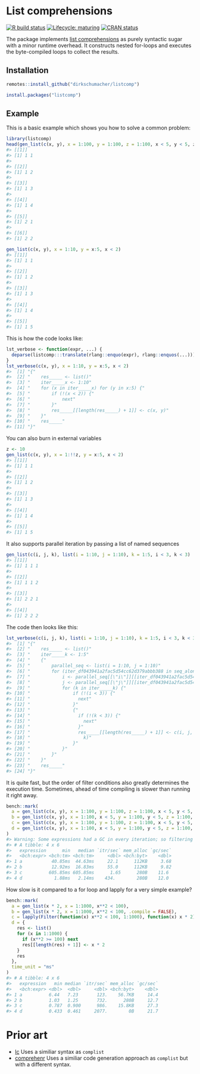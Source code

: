 
<!-- README.md is generated from README.Rmd. Please edit that file -->

# List comprehensions

<!-- badges: start -->

[![R build
status](https://github.com/dirkschumacher/listcomp/workflows/R-CMD-check/badge.svg)](https://github.com/dirkschumacher/listcomp/actions)
[![Lifecycle:
maturing](https://img.shields.io/badge/lifecycle-maturing-blue.svg)](https://www.tidyverse.org/lifecycle/#maturing)
[![CRAN
status](https://www.r-pkg.org/badges/version/listcomp)](https://CRAN.R-project.org/package=listcomp)
<!-- badges: end -->

The package implements [list
comprehensions](https://en.wikipedia.org/wiki/List_comprehension) as
purely syntactic sugar with a minor runtime overhead. It constructs
nested for-loops and executes the byte-compiled loops to collect the
results.

## Installation

``` r
remotes::install_github("dirkschumacher/listcomp")
```

``` r
install.packages("listcomp")
```

## Example

This is a basic example which shows you how to solve a common problem:

``` r
library(listcomp)
head(gen_list(c(x, y), x = 1:100, y = 1:100, z = 1:100, x < 5, y < 5, z == x + y))
#> [[1]]
#> [1] 1 1
#> 
#> [[2]]
#> [1] 1 2
#> 
#> [[3]]
#> [1] 1 3
#> 
#> [[4]]
#> [1] 1 4
#> 
#> [[5]]
#> [1] 2 1
#> 
#> [[6]]
#> [1] 2 2
```

``` r
gen_list(c(x, y), x = 1:10, y = x:5, x < 2)
#> [[1]]
#> [1] 1 1
#> 
#> [[2]]
#> [1] 1 2
#> 
#> [[3]]
#> [1] 1 3
#> 
#> [[4]]
#> [1] 1 4
#> 
#> [[5]]
#> [1] 1 5
```

This is how the code looks like:

``` r
lst_verbose <- function(expr, ...) {
  deparse(listcomp:::translate(rlang::enquo(expr), rlang::enquos(...)))
}
lst_verbose(c(x, y), x = 1:10, y = x:5, x < 2)
#>  [1] "{"                                                  
#>  [2] "    res_____ <- list()"                             
#>  [3] "    iter_____x <- 1:10"                             
#>  [4] "    for (x in iter_____x) for (y in x:5) {"         
#>  [5] "        if (!(x < 2)) {"                            
#>  [6] "            next"                                   
#>  [7] "        }"                                          
#>  [8] "        res_____[[length(res_____) + 1]] <- c(x, y)"
#>  [9] "    }"                                              
#> [10] "    res_____"                                       
#> [11] "}"
```

You can also burn in external variables

``` r
z <- 10
gen_list(c(x, y), x = 1:!!z, y = x:5, x < 2)
#> [[1]]
#> [1] 1 1
#> 
#> [[2]]
#> [1] 1 2
#> 
#> [[3]]
#> [1] 1 3
#> 
#> [[4]]
#> [1] 1 4
#> 
#> [[5]]
#> [1] 1 5
```

It also supports parallel iteration by passing a list of named sequences

``` r
gen_list(c(i, j, k), list(i = 1:10, j = 1:10), k = 1:5, i < 3, k < 3)
#> [[1]]
#> [1] 1 1 1
#> 
#> [[2]]
#> [1] 1 1 2
#> 
#> [[3]]
#> [1] 2 2 1
#> 
#> [[4]]
#> [1] 2 2 2
```

The code then looks like this:

``` r
lst_verbose(c(i, j, k), list(i = 1:10, j = 1:10), k = 1:5, i < 3, k < 3)
#>  [1] "{"                                                                                    
#>  [2] "    res_____ <- list()"                                                               
#>  [3] "    iter_____k <- 1:5"                                                                
#>  [4] "    {"                                                                                
#>  [5] "        parallel_seq <- list(i = 1:10, j = 1:10)"                                     
#>  [6] "        for (iter_df043941a2fac5d54cc62d379abbb388 in seq_along(parallel_seq[[1]])) {"
#>  [7] "            i <- parallel_seq[[\"i\"]][[iter_df043941a2fac5d54cc62d379abbb388]]"      
#>  [8] "            j <- parallel_seq[[\"j\"]][[iter_df043941a2fac5d54cc62d379abbb388]]"      
#>  [9] "            for (k in iter_____k) {"                                                  
#> [10] "                if (!(i < 3)) {"                                                      
#> [11] "                  next"                                                               
#> [12] "                }"                                                                    
#> [13] "                {"                                                                    
#> [14] "                  if (!(k < 3)) {"                                                    
#> [15] "                    next"                                                             
#> [16] "                  }"                                                                  
#> [17] "                  res_____[[length(res_____) + 1]] <- c(i, j, "                       
#> [18] "                    k)"                                                               
#> [19] "                }"                                                                    
#> [20] "            }"                                                                        
#> [21] "        }"                                                                            
#> [22] "    }"                                                                                
#> [23] "    res_____"                                                                         
#> [24] "}"
```

It is quite fast, but the order of filter conditions also greatly
determines the execution time. Sometimes, ahead of time compiling is
slower than running it right away.

``` r
bench::mark(
  a = gen_list(c(x, y), x = 1:100, y = 1:100, z = 1:100, x < 5, y < 5, z == x + y),
  b = gen_list(c(x, y), x = 1:100, x < 5, y = 1:100, y < 5, z = 1:100, z == x + y),
  c = gen_list(c(x, y), x = 1:100, y = 1:100, z = 1:100, x < 5, y < 5, z == x + y, .compile = FALSE),
  d = gen_list(c(x, y), x = 1:100, x < 5, y = 1:100, y < 5, z = 1:100, z == x + y, .compile = FALSE)
)
#> Warning: Some expressions had a GC in every iteration; so filtering is disabled.
#> # A tibble: 4 x 6
#>   expression      min   median `itr/sec` mem_alloc `gc/sec`
#>   <bch:expr> <bch:tm> <bch:tm>     <dbl> <bch:byt>    <dbl>
#> 1 a           40.85ms  44.63ms     22.1      112KB     3.68
#> 2 b           12.92ms  16.83ms     55.0      112KB     9.82
#> 3 c          605.85ms 605.85ms      1.65      280B    11.6 
#> 4 d            1.88ms   2.14ms    434.        280B    12.0
```

How slow is it compared to a for loop and lapply for a very simple
example?

``` r
bench::mark(
  a = gen_list(x * 2, x = 1:1000, x**2 < 100),
  b = gen_list(x * 2, x = 1:1000, x**2 < 100, .compile = FALSE),
  c = lapply(Filter(function(x) x**2 < 100, 1:1000), function(x) x * 2),
  d = {
    res <- list()
    for (x in 1:1000) {
      if (x**2 >= 100) next
      res[[length(res) + 1]] <- x * 2
    }
    res
  }, 
  time_unit = "ms"
)
#> # A tibble: 4 x 6
#>   expression   min median `itr/sec` mem_alloc `gc/sec`
#>   <bch:expr> <dbl>  <dbl>     <dbl> <bch:byt>    <dbl>
#> 1 a          6.44   7.23       123.    56.7KB     14.4
#> 2 b          1.03   1.25       732.      280B     12.7
#> 3 c          0.787  0.900      986.    15.8KB     27.3
#> 4 d          0.433  0.461     2077.        0B     21.7
```

# Prior art

  - [lc](https://github.com/mailund/lc) Uses a similiar syntax as
    `complist`
  - [comprehenr](https://github.com/gdemin/comprehenr) Uses a similiar
    code generation approach as `complist` but with a different syntax.
